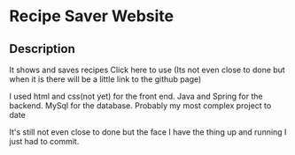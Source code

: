 # Recipe Saver Website

## Description
It shows and saves recipes
Click here to use (Its not even close to done but when it is there will be a little link to the github page)

I used html and css(not yet) for the front end. Java and Spring for the backend. MySql for the database. Probably my most complex project to date

It's still not even close to done but the face I have the thing up and running I just had to commit.

